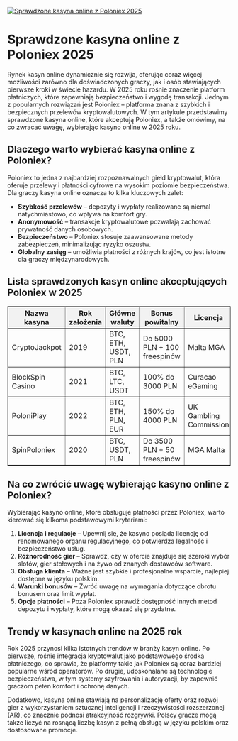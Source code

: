 [![Sprawdzone kasyna online z Poloniex 2025](https://123-caf.pages.dev/gitsignup.png)](https://vrmoo.ru/Bt82HjjY)

<h1>Sprawdzone kasyna online z Poloniex 2025</h1> <p>Rynek kasyn online dynamicznie się rozwija, oferując coraz więcej możliwości zarówno dla doświadczonych graczy, jak i osób stawiających pierwsze kroki w świecie hazardu. W 2025 roku rośnie znaczenie platform płatniczych, które zapewniają bezpieczeństwo i wygodę transakcji. Jednym z popularnych rozwiązań jest Poloniex – platforma znana z szybkich i bezpiecznych przelewów kryptowalutowych. W tym artykule przedstawimy sprawdzone kasyna online, które akceptują Poloniex, a także omówimy, na co zwracać uwagę, wybierając kasyno online w 2025 roku.</p>  <h2>Dlaczego warto wybierać kasyna online z Poloniex?</h2> <p>Poloniex to jedna z najbardziej rozpoznawalnych giełd kryptowalut, która oferuje przelewy i płatności cyfrowe na wysokim poziomie bezpieczeństwa. Dla graczy kasyna online oznacza to kilka kluczowych zalet:</p> <ul>   <li><strong>Szybkość przelewów</strong> – depozyty i wypłaty realizowane są niemal natychmiastowo, co wpływa na komfort gry.</li>   <li><strong>Anonymowość</strong> – transakcje kryptowalutowe pozwalają zachować prywatność danych osobowych.</li>   <li><strong>Bezpieczeństwo</strong> – Poloniex stosuje zaawansowane metody zabezpieczeń, minimalizując ryzyko oszustw.</li>   <li><strong>Globalny zasięg</strong> – umożliwia płatności z różnych krajów, co jest istotne dla graczy międzynarodowych.</li> </ul>  <h2>Lista sprawdzonych kasyn online akceptujących Poloniex w 2025</h2> <table border="1" cellpadding="8" cellspacing="0" style="border-collapse: collapse; width: 100%;">   <thead>     <tr style="background-color: #f2f2f2;">       <th>Nazwa kasyna</th>       <th>Rok założenia</th>       <th>Główne waluty</th>       <th>Bonus powitalny</th>       <th>Licencja</th>     </tr>   </thead>   <tbody>     <tr>       <td>CryptoJackpot</td>       <td>2019</td>       <td>BTC, ETH, USDT, PLN</td>       <td>Do 5000 PLN + 100 freespinów</td>       <td>Malta MGA</td>     </tr>     <tr>       <td>BlockSpin Casino</td>       <td>2021</td>       <td>BTC, LTC, USDT</td>       <td>100% do 3000 PLN</td>       <td>Curacao eGaming</td>     </tr>     <tr>       <td>PoloniPlay</td>       <td>2022</td>       <td>BTC, ETH, PLN, EUR</td>       <td>150% do 4000 PLN</td>       <td>UK Gambling Commission</td>     </tr>     <tr>       <td>SpinPoloniex</td>       <td>2020</td>       <td>BTC, USDT, PLN</td>       <td>Do 3500 PLN + 50 freespinów</td>       <td>MGA Malta</td>     </tr>   </tbody> </table>  <h2>Na co zwrócić uwagę wybierając kasyno online z Poloniex?</h2> <p>Wybierając kasyno online, które obsługuje płatności przez Poloniex, warto kierować się kilkoma podstawowymi kryteriami:</p> <ol>   <li><strong>Licencja i regulacje</strong> – Upewnij się, że kasyno posiada licencję od renomowanego organu regulacyjnego, co potwierdza legalność i bezpieczeństwo usług.</li>   <li><strong>Różnorodność gier</strong> – Sprawdź, czy w ofercie znajduje się szeroki wybór slotów, gier stołowych i na żywo od znanych dostawców software.</li>   <li><strong>Obsługa klienta</strong> – Ważne jest szybkie i profesjonalne wsparcie, najlepiej dostępne w języku polskim.</li>   <li><strong>Warunki bonusów</strong> – Zwróć uwagę na wymagania dotyczące obrotu bonusem oraz limit wypłat.</li>   <li><strong>Opcje płatności</strong> – Poza Poloniex sprawdź dostępność innych metod depozytu i wypłaty, które mogą okazać się przydatne.</li> </ol>  <h2>Trendy w kasynach online na 2025 rok</h2> <p>Rok 2025 przynosi kilka istotnych trendów w branży kasyn online. Po pierwsze, rośnie integracja kryptowalut jako podstawowego środka płatniczego, co sprawia, że platformy takie jak Poloniex są coraz bardziej popularne wśród operatorów. Po drugie, udoskonalane są technologie bezpieczeństwa, w tym systemy szyfrowania i autoryzacji, by zapewnić graczom pełen komfort i ochronę danych.</p> <p>Dodatkowo, kasyna online stawiają na personalizację oferty oraz rozwój gier z wykorzystaniem sztucznej inteligencji i rzeczywistości rozszerzonej (AR), co znacznie podnosi atrakcyjność rozgrywki. Polscy gracze mogą także liczyć na rosnącą liczbę kasyn z pełną obsługą w języku polskim oraz dostosowane promocje.</p>